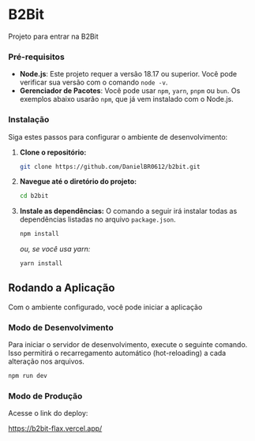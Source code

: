 # B2Bit

Projeto para entrar na B2Bit

### Pré-requisitos

* **Node.js**: Este projeto requer a versão 18.17 ou superior. Você pode verificar sua versão com o comando `node -v`.
* **Gerenciador de Pacotes**: Você pode usar `npm`, `yarn`, `pnpm` ou `bun`. Os exemplos abaixo usarão `npm`, que já vem instalado com o Node.js.

### Instalação

Siga estes passos para configurar o ambiente de desenvolvimento:

1.  **Clone o repositório:**
    ```bash
    git clone https://github.com/DanielBR0612/b2bit.git
    ```

2.  **Navegue até o diretório do projeto:**
    ```bash
    cd b2bit
    ```

3.  **Instale as dependências:**
    O comando a seguir irá instalar todas as dependências listadas no arquivo `package.json`.
    ```bash
    npm install
    ```
    *ou, se você usa yarn:*
    ```bash
    yarn install
    ```

## Rodando a Aplicação

Com o ambiente configurado, você pode iniciar a aplicação

### Modo de Desenvolvimento

Para iniciar o servidor de desenvolvimento, execute o seguinte comando. Isso permitirá o recarregamento automático (hot-reloading) a cada alteração nos arquivos.

```bash
npm run dev

```

### Modo de Produção

Acesse o link do deploy:

https://b2bit-flax.vercel.app/
